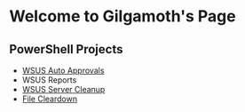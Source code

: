 # Welcome to Gilgamoth's Page




## PowerShell Projects
* [WSUS Auto Approvals](https://github.com/Gilgamoth/PoSh-WSUS-Approvals)
* WSUS Reports
* [WSUS Server Cleanup](https://github.com/Gilgamoth/PoSh-WSUS-Cleanup)
* [File Cleardown](https://github.com/Gilgamoth/PoSh-File-Cleardown)
